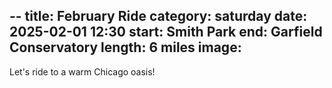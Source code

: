 --
title: February Ride
category: saturday
date: 2025-02-01 12:30
start: Smith Park
end: Garfield Conservatory
length: 6 miles
image:
--
Let's ride to a warm Chicago oasis!
